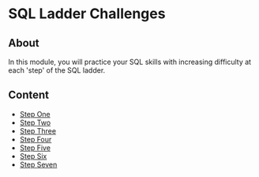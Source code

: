 <h1>
  <span class="prefix"></span>
  <span class="headline">SQL Ladder Challenges</span>
</h1>

## About

In this module, you will practice your SQL skills with increasing difficulty at each 'step' of the SQL ladder.

## Content
- [Step One](./step-1/README.md)
- [Step Two](./step-2/README.md)
- [Step Three](./step-3/README.md)
- [Step Four](./step-4/README.md)
- [Step Five](./step-5/README.md)
- [Step Six](./step-6/README.md)
- [Step Seven](./step-7/README.md)


